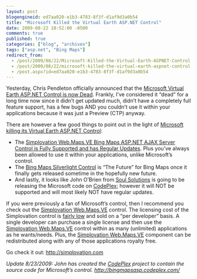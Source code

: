 ```yaml
---
layout: post
blogengineid: ed7aa020-e1b3-4783-8f3f-d1af9d3a0b54
title: "Microsoft Killed the Virtual Earth ASP.NET Control"
date: 2009-08-22 10:52:00 -0500
comments: true
published: true
categories: ["blog", "archives"]
tags: ["asp.net", "Bing Maps"]
redirect_from: 
  - /post/2009/08/22/Microsoft-Killed-the-Virtual-Earth-ASPNET-Control
  - /post/2009/08/22/microsoft-killed-the-virtual-earth-aspnet-control
  - /post.aspx?id=ed7aa020-e1b3-4783-8f3f-d1af9d3a0b54
---
```

<!-- more -->

Yesterday, Chris Pendleton officially announced that the <a href="http://www.bing.com/community/blogs/maps/archive/2009/08/21/the-future-of-the-virtual-earth-asp-net-control.aspx" target="_blank">Microsoft Virtual Earth ASP.NET Control is now Dead</a>. Frankly, I&rsquo;ve considered it &ldquo;dead&rdquo; for a long time now since it didn&rsquo;t get updated much, didn&rsquo;t have a completely full feature support, has a few bugs AND you couldn&rsquo;t use it within your applications because it was just a Preview (CTP) anyway.

There are however a few good things to point out in the light of <a href="http://www.bing.com/community/blogs/maps/archive/2009/08/21/the-future-of-the-virtual-earth-asp-net-control.aspx" target="_blank">Microsoft killing its Virtual Earth ASP.NET Control</a>:
<ul>
<li>The <a href="http://simplovation.com" target="_blank">Simplovation Web.Maps.VE Bing Maps ASP.NET AJAX Server Control is Fully Supported and has Regular Updates</a>. Plus you&rsquo;ve always been allowed to use it within your applications, unlike Microsoft&rsquo;s control. </li>
<li>The <a href="http://connect.microsoft.com/silverlightmapcontrolCTP" target="_blank">Bing Maps Silverlight Control</a> is &ldquo;The Future&rdquo; for Bing Maps once it finally gets released sometime in the hopefully new future. </li>
<li>And lastly, it looks like John O&rsquo;Brien from <a href="http://www.soulsolutions.com.au/" target="_blank">Soul Solutions</a> is going to be releasing the Microsoft code on <a href="http://bingmapsasp.codeplex.com/" target="_blank">CodePlex</a>; however it will NOT be supported and will most likely NOT have regular updates. </li>
</ul>

If you were previously a fan of Microsoft&rsquo;s control, then I recommend you check out the <a href="http://simplovation.com" target="_blank">Simplovation Web.Maps.VE</a> control. The licensing cost of the Simplovation control is <a href="http://simplovation.com/buynow/#Web.Maps.VE%202.0">fairly low</a> and sold on a &ldquo;per developer&rdquo; basis. A single developer can purchase a single license and then use the <a href="http://simplovation.com">Simplovation Web.Maps.VE</a> control within as many (unlimited) applications as he wants/needs. Plus, the <a href="http://simplovation.com">Simplovation Web.Maps.VE</a> component can be redistributed along with any of those applications royalty free.

Go check it out: <a href="http://simplovation.com">http://simplovation.com</a>

<em>Update 8/23/2009: John has created the </em><a href="http://codeplex.com" target="_blank"><em>CodePlex</em></a><em> project to contain the source code for Microsoft&rsquo;s control. </em><a title="http://bingmapsasp.codeplex.com/" href="http://bingmapsasp.codeplex.com/"><em>http://bingmapsasp.codeplex.com/</em></a>
